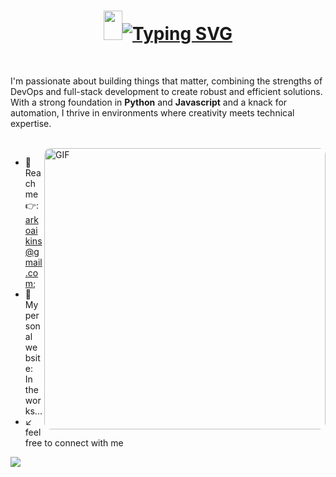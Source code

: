 <h1 align="center" ><img src="https://emojis.slackmojis.com/emojis/images/1531849430/4246/blob-sunglasses.gif?1531849430" width="30" height="47"/><a href="https://git.io/typing-svg"><img src="https://readme-typing-svg.demolab.com?font=Fira+Code&weight=700&size=30&pause=1000&color=566FFFF8&multiline=true&width=600&lines=Hello there,+this+is+Edwin+Aikins" alt="Typing SVG" /></a></h1>

<br>

I'm passionate about building things that matter, combining the strengths of DevOps and full-stack development to create robust and efficient solutions. With a strong foundation in <b>Python</b> and <b>Javascript</b> and a knack for automation, I thrive in environments where creativity meets technical expertise. 

<br>

<img align="right" width="450px" alt="GIF" style="border-radius: 10px;" src="https://i.pinimg.com/originals/f1/e7/34/f1e734f9cade86fe737a9aa404ad5677.gif" />

- 📧 Reach me 👉: [arkoaikins@gmail.com](mailto:arkoaikins@gmail.com);
-   🔗 My personal website: In the works...
- ↙️ feel free to connect with me

 






<p align="left" top="4"><img align="left" src='https://streak-stats.demolab.com/?user=arkoaikins'></p>